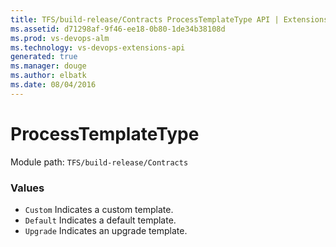 ```yaml
---
title: TFS/build-release/Contracts ProcessTemplateType API | Extensions for Visual Studio Team Services
ms.assetid: d71298af-9f46-ee18-0b80-1de34b38108d
ms.prod: vs-devops-alm
ms.technology: vs-devops-extensions-api
generated: true
ms.manager: douge
ms.author: elbatk
ms.date: 08/04/2016
---
```


# ProcessTemplateType

Module path: `TFS/build-release/Contracts`

### Values

* `Custom` Indicates a custom template.
* `Default` Indicates a default template.
* `Upgrade` Indicates an upgrade template.

